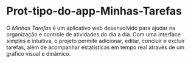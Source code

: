 # Prot-tipo-do-app-Minhas-Tarefas
O *Minhas Tarefas* é um aplicativo web desenvolvido para ajudar na organização e controle de atividades do dia a dia.   Com uma interface simples e intuitiva, o projeto permite adicionar, editar, concluir e excluir tarefas, além de acompanhar estatísticas em tempo real através de um gráfico visual e dinâmico.
